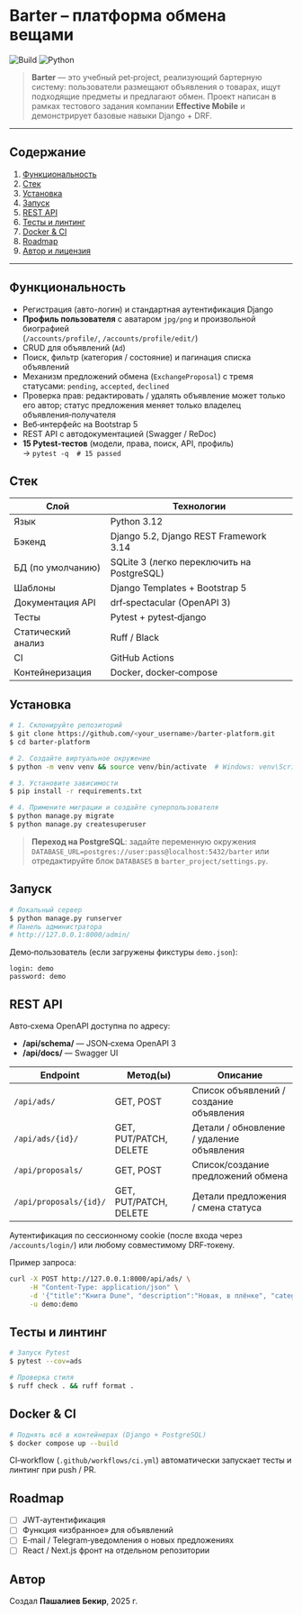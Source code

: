 # Barter – платформа обмена вещами

![Build](https://img.shields.io/badge/build-passing-brightgreen) ![Python](https://img.shields.io/badge/python-3.12-blue)

> **Barter** — это учебный pet‑project, реализующий бартерную систему: пользователи размещают объявления о товарах, ищут подходящие предметы и предлагают обмен. Проект написан в рамках тестового задания компании **Effective Mobile** и демонстрирует базовые навыки Django + DRF.

---

## Содержание

1. [Функциональность](#функциональность)
2. [Стек](#стек)
3. [Установка](#установка)
4. [Запуск](#запуск)
5. [REST API](#rest-api)
6. [Тесты и линтинг](#тесты-и-линтинг)
7. [Docker & CI](#docker--ci)
8. [Roadmap](#roadmap)
9. [Автор и лицензия](#автор-и-лицензия)

---

## Функциональность

* Регистрация (авто-логин) и стандартная аутентификация Django
* **Профиль пользователя** с аватаром `jpg/png` и произвольной биографией  
  (`/accounts/profile/`, `/accounts/profile/edit/`)
* CRUD для объявлений (`Ad`)
* Поиск, фильтр (категория / состояние) и пагинация списка объявлений
* Механизм предложений обмена (`ExchangeProposal`) с тремя статусами: `pending`, `accepted`, `declined`
* Проверка прав: редактировать / удалять объявление может только его автор; статус предложения меняет только владелец объявления‑получателя
* Веб‑интерфейс на Bootstrap 5
* REST API c автодокументацией (Swagger / ReDoc)
* **15 Pytest-тестов** (модели, права, поиск, API, профиль)  
  → `pytest -q  # 15 passed`

## Стек

| Слой               | Технологии                                 |
| ------------------ |--------------------------------------------|
| Язык               | Python 3.12                                |
| Бэкенд             | Django 5.2, Django REST Framework 3.14     |
| БД (по умолчанию)  | SQLite 3 (легко переключить на PostgreSQL) |
| Шаблоны            | Django Templates + Bootstrap 5             |
| Документация API   | drf‑spectacular (OpenAPI 3)                |
| Тесты              | Pytest + pytest‑django                     |
| Статический анализ | Ruff / Black                               |
| CI                 | GitHub Actions                             |
| Контейнеризация    | Docker, docker‑compose                     |

## Установка

```bash
# 1. Склонируйте репозиторий
$ git clone https://github.com/<your_username>/barter-platform.git
$ cd barter-platform

# 2. Создайте виртуальное окружение
$ python -m venv venv && source venv/bin/activate  # Windows: venv\Scripts\activate

# 3. Установите зависимости
$ pip install -r requirements.txt

# 4. Примените миграции и создайте суперпользователя
$ python manage.py migrate
$ python manage.py createsuperuser
```

> **Переход на PostgreSQL**: задайте переменную окружения `DATABASE_URL=postgres://user:pass@localhost:5432/barter` или отредактируйте блок `DATABASES` в `barter_project/settings.py`.

## Запуск

```bash
# Локальный сервер
$ python manage.py runserver
# Панель администратора
# http://127.0.0.1:8000/admin/
```

Демо‑пользователь (если загружены фикстуры `demo.json`):

```
login: demo
password: demo
```

## REST API

Авто‑схема OpenAPI доступна по адресу:

* **/api/schema/** — JSON‑схема OpenAPI 3
* **/api/docs/** — Swagger UI

| Endpoint               | Метод(ы)               | Описание                                  |
| ---------------------- | ---------------------- | ----------------------------------------- |
| `/api/ads/`            | GET, POST              | Список объявлений / создание объявления   |
| `/api/ads/{id}/`       | GET, PUT/PATCH, DELETE | Детали / обновление / удаление объявления |
| `/api/proposals/`      | GET, POST              | Список/создание предложений обмена        |
| `/api/proposals/{id}/` | GET, PUT/PATCH, DELETE | Детали предложения / смена статуса        |

Аутентификация по сессионному cookie (после входа через `/accounts/login/`) или любому совместимому DRF‑токену.

Пример запроса:

```bash
curl -X POST http://127.0.0.1:8000/api/ads/ \
     -H "Content-Type: application/json" \
     -d '{"title":"Книга Dune", "description":"Новая, в плёнке", "category":"Books", "condition":"new"}' \
     -u demo:demo
```

## Тесты и линтинг

```bash
# Запуск Pytest
$ pytest --cov=ads

# Проверка стиля
$ ruff check . && ruff format .
```

## Docker & CI

```bash
# Поднять всё в контейнерах (Django + PostgreSQL)
$ docker compose up --build
```

CI‑workflow (`.github/workflows/ci.yml`) автоматически запускает тесты и линтинг при push / PR.

## Roadmap

* [ ] JWT‑аутентификация
* [ ] Функция «избранное» для объявлений
* [ ] E‑mail / Telegram‑уведомления о новых предложениях
* [ ] React / Next.js фронт на отдельном репозитории

## Автор

Создал **Пашалиев Бекир**, 2025 г.
